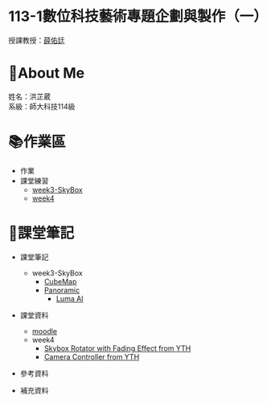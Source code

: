 # 113-1數位科技藝術專題企劃與製作（一）
授課教授：[薛佑廷](https://github.com/hsuehyt)
# :sheep:About Me
姓名：洪芷葳  
系級：師大科技114級
# :books:作業區
+ 作業
+ 課堂練習
    + [week3-SkyBox](https://github.com/WeiweiHung/Seminar_in_Digital_Technical_Arts_Planning_-_Production/tree/main/0912class/Assets/Materials/SkyBox0919)
    + [week4](https://github.com/WeiweiHung/Seminar_in_Digital_Technical_Arts_Planning_-_Production/tree/main/0912class/Assets/class/0926)

# :closed_book:課堂筆記
+ 課堂筆記
    + week3-SkyBox
        + [CubeMap](https://docs.unity3d.com/Manual/class-Cubemap.html)
        + [Panoramic](https://docs.unity3d.com/Manual/VideoPanoramic.html)
            + [Luma AI](https://lumalabs.ai/dream-machine)
    
+ 課堂資料  
    + [moodle](https://moodle3.ntnu.edu.tw/course/view.php?id=45610)
    + week4
        + [Skybox Rotator with Fading Effect from YTH](https://github.com/hsuehyt/SkyboxRotator)
        + [Camera Controller from YTH](https://github.com/hsuehyt/CameraController)
+ 參考資料
   
+ 補充資料
